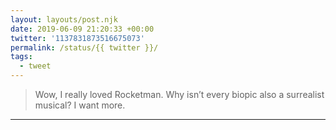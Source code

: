 ```yaml
---
layout: layouts/post.njk
date: 2019-06-09 21:20:33 +00:00
twitter: '1137831873516675073'
permalink: /status/{{ twitter }}/
tags: 
  - tweet
---
```


> Wow, I really loved Rocketman. Why isn’t every biopic also a surrealist musical? I want more.

---
